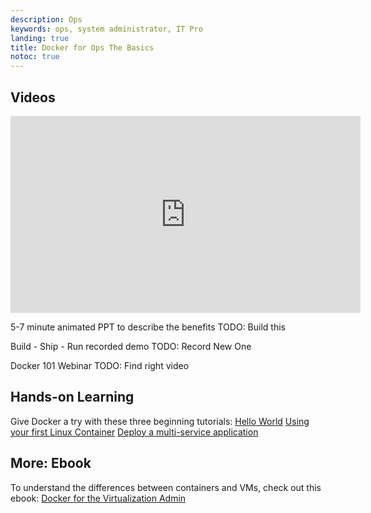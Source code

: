 ```yaml
---
description: Ops
keywords: ops, system administrator, IT Pro
landing: true
title: Docker for Ops The Basics
notoc: true
---
```


## Videos
<iframe width="560" height="315" src="https://www.youtube.com/embed/M7ZBF-JJWVU" frameborder="0" allowfullscreen></iframe>

5-7 minute animated PPT to describe the benefits TODO: Build this

Build - Ship - Run recorded demo TODO: Record New One

Docker 101 Webinar TODO: Find right video

## Hands-on Learning
Give Docker a try with these three beginning tutorials:
[Hello World](intro/hello)
[Using your first Linux Container](intro/alpine)
[Deploy a multi-service application](intro/swarm-stack-intro)

## More: Ebook
To understand the differences between containers and VMs, check out this ebook: [Docker for the Virtualization Admin](https://goto.docker.com/docker-for-the-virtualization-admin.html)

